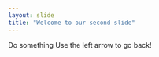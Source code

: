 ```yaml
---
layout: slide
title: "Welcome to our second slide"
---
```

Do something
Use the left arrow to go back!

